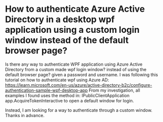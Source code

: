 
# How to authenticate Azure Active Directory in a desktop wpf application using a custom login window instead of the default browser page?

Is there any way to authenticate WPF application using Azure Active Directory from a custom made wpf login window? instead of using the default browser page? given a password and username.
I was following this tutorial on how to authenticate wpf using Azure AD: https://learn.microsoft.com/en-us/azure/active-directory-b2c/configure-authentication-sample-wpf-desktop-app
From my investigation, all examples I found uses the method in: IPublicClientApplication
app.AcquireTokenInteractive to open a default window for login.

Instead, I am looking for a way to authenticate through a custom window.
Thanks in advance.

        